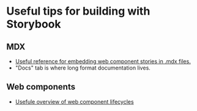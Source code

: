 # Useful tips for building with Storybook

## MDX
* [Useful reference for embedding web component stories in .mdx files.](https://raw.githubusercontent.com/storybookjs/storybook/next/examples/web-components-kitchen-sink/stories/addon-docs.stories.mdx)
* "Docs" tab is where long format documentation lives.

## Web components
* [Usefule overview of web component lifecycles](https://dev.to/bennypowers/lets-build-web-components-part-3-vanilla-components-4on3)